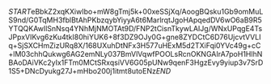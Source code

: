 $START$eBbkZ2xqKXiwIbo+mW8gTmj5k+00xeSSjXq/AoogBQsku1Gb9omMuLS9nd/G0TqMH3fblBtAhPKbzqybYiyyA6t6MarlrqtJgoHApqedDV6wO6aB9R5YTQQKAwIlSnNsq4YNhMjNMOTAt9D/FNP2tCisnTkywLAIJg/WNxUPqgE4TsJPpxVIKvg6zKu4tkI80hiYUK6+8f3DZ9OJy0G+gne8ZYDCtC6D76UjcvtVVLIq+SjSXCHmZizURq8X/168UXuhDtNFx3H577uHExM5d2TXiFqi0YVc49g+cC+lM03chhQukwg6AG2emNLy037BmVlVqwfPOOLsRcnOKNGAIrA7poH1HlhNBAoDAiVKc2yIx1FTm0MCtSRxqsiVV6G05pUNw9qenF3HgzEvy9yiup3v7SrD1S5+DNcDyukg27J+mHbo200j1itmt8utoENz$END$